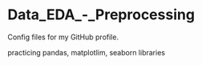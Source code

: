# Data_EDA_-_Preprocessing
Config files for my GitHub profile.

practicing pandas, matplotlim, seaborn libraries 
